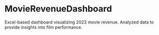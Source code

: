 # MovieRevenueDashboard
Excel-based dashboard visualizing 2023 movie revenue. Analyzed data to provide insights into film performance.
